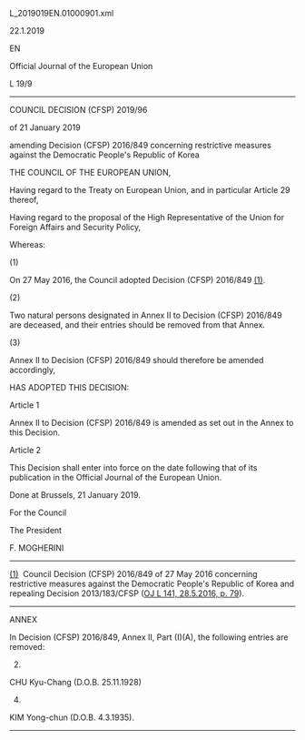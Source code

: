   L\_2019019EN.01000901.xml

  

22.1.2019   

EN

Official Journal of the European Union

L 19/9

* * *

COUNCIL DECISION (CFSP) 2019/96

of 21 January 2019

amending Decision (CFSP) 2016/849 concerning restrictive measures against the Democratic People's Republic of Korea

THE COUNCIL OF THE EUROPEAN UNION,

Having regard to the Treaty on European Union, and in particular Article 29 thereof,

Having regard to the proposal of the High Representative of the Union for Foreign Affairs and Security Policy,

Whereas:

  

(1)

On 27 May 2016, the Council adopted Decision (CFSP) 2016/849 [(1)](#ntr1-L_2019019EN.01000901-E0001).

  

(2)

Two natural persons designated in Annex II to Decision (CFSP) 2016/849 are deceased, and their entries should be removed from that Annex.

  

(3)

Annex II to Decision (CFSP) 2016/849 should therefore be amended accordingly,

HAS ADOPTED THIS DECISION:

Article 1

Annex II to Decision (CFSP) 2016/849 is amended as set out in the Annex to this Decision.

Article 2

This Decision shall enter into force on the date following that of its publication in the Official Journal of the European Union.

Done at Brussels, 21 January 2019.

For the Council

The President

F. MOGHERINI

* * *

[(1)](#ntc1-L_2019019EN.01000901-E0001)  Council Decision (CFSP) 2016/849 of 27 May 2016 concerning restrictive measures against the Democratic People's Republic of Korea and repealing Decision 2013/183/CFSP ([OJ L 141, 28.5.2016, p. 79](./../../../../legal-content/EN/AUTO/?uri=OJ:L:2016:141:TOC)).

* * *

ANNEX

In Decision (CFSP) 2016/849, Annex II, Part (I)(A), the following entries are removed:

  

2.

CHU Kyu-Chang (D.O.B. 25.11.1928)

  

4.

KIM Yong-chun (D.O.B. 4.3.1935).

* * *